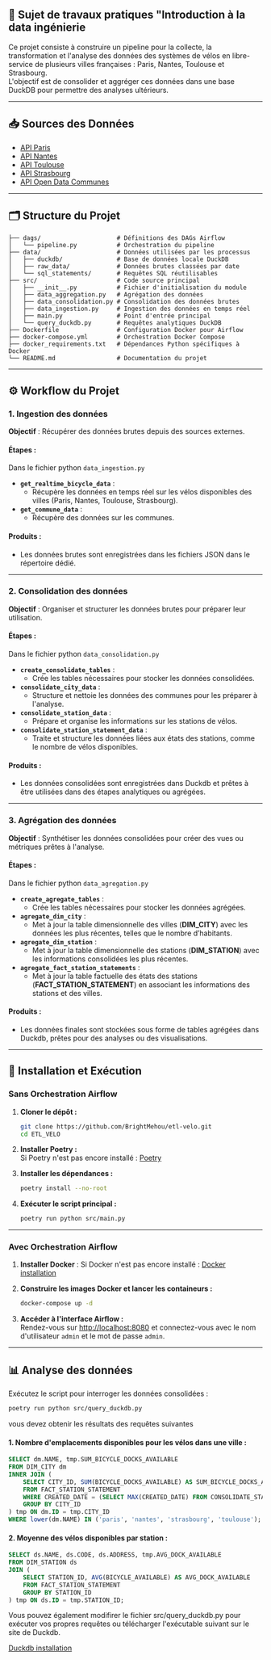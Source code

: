## 🚴 Sujet de travaux pratiques "Introduction à la data ingénierie 
Ce projet consiste à construire un pipeline pour la collecte, la transformation et l'analyse des données des systèmes de vélos en libre-service de plusieurs villes françaises : Paris, Nantes, Toulouse et Strasbourg.  
L'objectif est de consolider et aggréger ces données dans une base DuckDB pour permettre des analyses ultérieurs.

---

## 📥 **Sources des Données**

- [API Paris](https://opendata.paris.fr/explore/dataset/velib-disponibilite-en-temps-reel/api/)  
- [API Nantes](https://data.nantesmetropole.fr/explore/dataset/244400404_stations-velos-libre-service-nantes-metropole-disponibilites/api/)  
- [API Toulouse](https://data.toulouse-metropole.fr/explore/dataset/api-velo-toulouse-temps-reel/api/)  
- [API Strasbourg](https://data.strasbourg.eu/explore/dataset/stations-velhop/api/)  
- [API Open Data Communes](https://geo.api.gouv.fr/communes)  

---

## 🗂️ **Structure du Projet**

```plaintext
├── dags/                     # Définitions des DAGs Airflow
│   └── pipeline.py           # Orchestration du pipeline
├── data/                     # Données utilisées par les processus
│   ├── duckdb/               # Base de données locale DuckDB
│   ├── raw_data/             # Données brutes classées par date
│   └── sql_statements/       # Requêtes SQL réutilisables
├── src/                      # Code source principal
│   ├── __init__.py           # Fichier d'initialisation du module
│   ├── data_aggregation.py   # Agrégation des données
│   ├── data_consolidation.py # Consolidation des données brutes
│   ├── data_ingestion.py     # Ingestion des données en temps réel
│   ├── main.py               # Point d'entrée principal
│   └── query_duckdb.py       # Requêtes analytiques DuckDB
├── Dockerfile                # Configuration Docker pour Airflow
├── docker-compose.yml        # Orchestration Docker Compose
├── docker_requirements.txt   # Dépendances Python spécifiques à Docker
└── README.md                 # Documentation du projet
```

---

## ⚙️ **Workflow du Projet**

### **1. Ingestion des données**
**Objectif** : Récupérer des données brutes depuis des sources externes.
#### Étapes : 
Dans le fichier python `data_ingestion.py`
- **`get_realtime_bicycle_data`** : 
  - Récupère les données en temps réel sur les vélos disponibles des villes (Paris, Nantes, Toulouse, Strasbourg).
- **`get_commune_data`** : 
  - Récupère des données sur les communes.

#### Produits :
- Les données brutes sont enregistrées dans les fichiers JSON dans le répertoire dédié.

---

### **2. Consolidation des données**
**Objectif** : Organiser et structurer les données brutes pour préparer leur utilisation.

#### Étapes :
Dans le fichier python `data_consolidation.py`
- **`create_consolidate_tables`** :
  - Crée les tables nécessaires pour stocker les données consolidées.
- **`consolidate_city_data`** :
  - Structure et nettoie les données des communes pour les préparer à l'analyse.
- **`consolidate_station_data`** :
  - Prépare et organise les informations sur les stations de vélos.
- **`consolidate_station_statement_data`** :
  - Traite et structure les données liées aux états des stations, comme le nombre de vélos disponibles.

#### Produits :
- Les données consolidées sont enregistrées dans Duckdb et prêtes à être utilisées dans des étapes analytiques ou agrégées.

---

### **3. Agrégation des données**
**Objectif** : Synthétiser les données consolidées pour créer des vues ou métriques prêtes à l'analyse.

#### Étapes :
Dans le fichier python `data_agregation.py`
- **`create_agregate_tables`** :
  - Crée les tables nécessaires pour stocker les données agrégées.
- **`agregate_dim_city`** :
  - Met à jour la table dimensionnelle des villes (**DIM_CITY**) avec les données les plus récentes, telles que le nombre d’habitants.
- **`agregate_dim_station`** :
  - Met à jour la table dimensionnelle des stations (**DIM_STATION**) avec les informations consolidées les plus récentes.
- **`agregate_fact_station_statements`** :
  - Met à jour la table factuelle des états des stations (**FACT_STATION_STATEMENT**) en associant les informations des stations et des villes.

#### Produits :
- Les données finales sont stockées sous forme de tables agrégées dans Duckdb, prêtes pour des analyses ou des visualisations.

---

## 🚀 **Installation et Exécution**

### **Sans Orchestration Airflow**

1. **Cloner le dépôt :**  
   ```bash
   git clone https://github.com/BrightMehou/etl-velo.git
   cd ETL_VELO
   ```

2. **Installer Poetry :**  
   Si Poetry n'est pas encore installé : [Poetry](https://python-poetry.org/docs/)

3. **Installer les dépendances :**  
   ```bash
   poetry install --no-root
   ```

4. **Exécuter le script principal :**  
   ```bash
   poetry run python src/main.py
   ```

---

### **Avec Orchestration Airflow**

1. **Installer Docker** : 
   Si Docker n'est pas encore installé : [Docker installation](https://www.docker.com/)

2. **Construire les images Docker et lancer les containeurs :**  
   ```bash
   docker-compose up -d
   ```

3. **Accéder à l'interface Airflow :**  
   Rendez-vous sur [http://localhost:8080](http://localhost:8080) et connectez-vous avec le nom d'utilisateur `admin` et le mot de passe `admin`.

---

## 📊 **Analyse des données**

Exécutez le script pour interroger les données consolidées :  
```bash
poetry run python src/query_duckdb.py
```

vous devez obtenir les résultats des requêtes suivantes

#### 1. Nombre d'emplacements disponibles pour les vélos dans une ville :
```sql
SELECT dm.NAME, tmp.SUM_BICYCLE_DOCKS_AVAILABLE
FROM DIM_CITY dm
INNER JOIN (
    SELECT CITY_ID, SUM(BICYCLE_DOCKS_AVAILABLE) AS SUM_BICYCLE_DOCKS_AVAILABLE
    FROM FACT_STATION_STATEMENT
    WHERE CREATED_DATE = (SELECT MAX(CREATED_DATE) FROM CONSOLIDATE_STATION)
    GROUP BY CITY_ID
) tmp ON dm.ID = tmp.CITY_ID
WHERE lower(dm.NAME) IN ('paris', 'nantes', 'strasbourg', 'toulouse');
```

#### 2. Moyenne des vélos disponibles par station :
```sql
SELECT ds.NAME, ds.CODE, ds.ADDRESS, tmp.AVG_DOCK_AVAILABLE
FROM DIM_STATION ds
JOIN (
    SELECT STATION_ID, AVG(BICYCLE_AVAILABLE) AS AVG_DOCK_AVAILABLE
    FROM FACT_STATION_STATEMENT
    GROUP BY STATION_ID
) tmp ON ds.ID = tmp.STATION_ID;
```

Vous pouvez également modifirer le fichier src/query_duckdb.py pour exécuter vos propres requêtes ou télécharger l'exécutable suivant sur le site de Duckdb.

[Duckdb installation](https://duckdb.org/docs/installation/)
